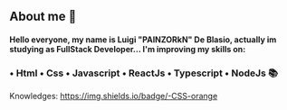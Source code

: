 ## About me 📜

#### Hello everyone, my name is Luigi "PAINZORkN" De Blasio, actually im studying as FullStack Developer... I'm improving my skills on: 
  
### • Html • Css • Javascript • ReactJs • Typescript • NodeJs 📚
 
Knowledges: https://img.shields.io/badge/-CSS-orange
